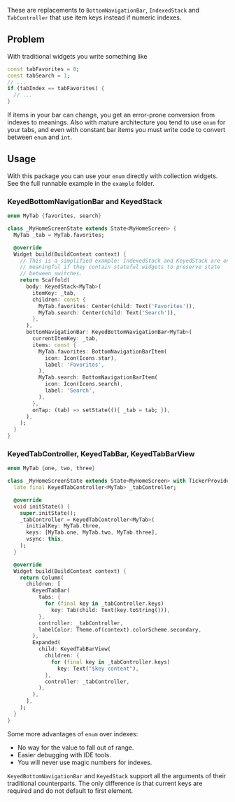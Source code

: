 These are replacements to `BottomNavigationBar`, `IndexedStack` and `TabController` that use
item keys instead if numeric indexes.

## Problem ##

With traditional widgets you write something like
```dart
const tabFavorites = 0;
const tabSearch = 1;
// ...
if (tabIndex == tabFavorites) {
  // ...
}
```
If items in your bar can change, you get an error-prone conversion from indexes to meanings.
Also with mature architecture you tend to use `enum` for your tabs, and even with constant bar items
you must write code to convert between `enum` and `int`.

## Usage ##

With this package you can use your `enum` directly with collection widgets.
See the full runnable example in the `example` folder.

### KeyedBottomNavigationBar and KeyedStack

```dart
enum MyTab {favorites, search}

class _MyHomeScreenState extends State<MyHomeScreen> {
  MyTab _tab = MyTab.favorites;

  @override
  Widget build(BuildContext context) {
    // This is a simplified example: IndexedStack and KeyedStack are only
    // meaningful if they contain stateful widgets to preserve state
    // between switches.
    return Scaffold(
      body: KeyedStack<MyTab>(
        itemKey: _tab,
        children: const {
          MyTab.favorites: Center(child: Text('Favorites')),
          MyTab.search: Center(child: Text('Search')),
        },
      ),
      bottomNavigationBar: KeyedBottomNavigationBar<MyTab>(
        currentItemKey: _tab,
        items: const {
          MyTab.favorites: BottomNavigationBarItem(
            icon: Icon(Icons.star),
            label: 'Favorites',
          ),
          MyTab.search: BottomNavigationBarItem(
            icon: Icon(Icons.search),
            label: 'Search',
          ),
        },
        onTap: (tab) => setState((){ _tab = tab; }),
      ),
    );
  }
}
```

### KeyedTabController, KeyedTabBar, KeyedTabBarView

```dart
enum MyTab {one, two, three}

class _MyHomeScreenState extends State<MyHomeScreen> with TickerProviderStateMixin {
  late final KeyedTabController<MyTab> _tabController;

  @override
  void initState() {
    super.initState();
    _tabController = KeyedTabController<MyTab>(
      initialKey: MyTab.three,
      keys: [MyTab.one, MyTab.two, MyTab.three],
      vsync: this,
    );
  }

  @override
  Widget build(BuildContext context) {
    return Column(
      children: [
        KeyedTabBar(
          tabs: {
            for (final key in _tabController.keys)
              key: Tab(child: Text(key.toString())),
          },
          controller: _tabController,
          labelColor: Theme.of(context).colorScheme.secondary,
        ),
        Expanded(
          child: KeyedTabBarView(
            children: {
              for (final key in _tabController.keys)
                key: Text("$key content"),
            },
            controller: _tabController,
          ),
        ),
      ],
    );
  }
}
```

Some more advantages of `enum` over indexes:
* No way for the value to fall out of range.
* Easier debugging with IDE tools.
* You will never use magic numbers for indexes.

`KeyedBottomNavigationBar` and `KeyedStack` support all the arguments of their traditional counterparts.
The only difference is that current keys are required and do not default to first element.
